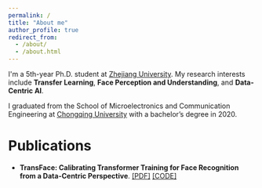 ```yaml
---
permalink: /
title: "About me"
author_profile: true
redirect_from: 
  - /about/
  - /about.html
---
```


I'm a 5th-year Ph.D. student at [Zhejiang University](https://www.zju.edu.cn/). My research interests include **Transfer Learning**, **Face Perception and Understanding**, and **Data-Centric AI**.

I graduated from the School of Microelectronics and Communication Engineering at [Chongqing University](https://www.cqu.edu.cn/) with a bachelor’s degree in 2020.

Publications
======
* **TransFace: Calibrating Transformer Training for Face Recognition from a Data-Centric Perspective**. [[PDF]](https://openaccess.thecvf.com/content/ICCV2023/papers/Dan_TransFace_Calibrating_Transformer_Training_for_Face_Recognition_from_a_Data-Centric_ICCV_2023_paper.pdf) [[CODE]](https://github.com/DanJun6737/TransFace)
